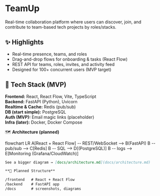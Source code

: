 # TeamUp

Real-time collaboration platform where users can discover, join, and contribute to team-based tech projects by roles/stacks.

## ✨ Highlights
- Real-time presence, teams, and roles
- Drag-and-drop flows for onboarding & tasks (React Flow)
- REST API for teams, roles, invites, and activity feed
- Designed for 100+ concurrent users (MVP target)

## 🧱 Tech Stack (MVP)
**Frontend:** React, React Flow, Vite, TypeScript  
**Backend:** FastAPI (Python), Uvicorn  
**Realtime & Cache:** Redis (pub/sub)  
**DB (start simple):** PostgreSQL  
**Auth (MVP):** Email magic links (placeholder)  
**Infra (later):** Docker, Docker Compose

🗺️ **Architecture (planned)**

flowchart LR
  A[React + React Flow] -- REST/WebSocket --> B(FastAPI)
  B -- pub/sub --> C[Redis]
  B -- SQL --> D[(PostgreSQL)]
  B -- logs --> E[Monitoring (Grafana/CloudWatch)]

  ```markdown
See a bigger diagram → [docs/architecture.md](docs/architecture.md)

**📂 Planned Structure**

/frontend   # React + React Flow
/backend    # FastAPI app
/docs       # screenshots, diagrams
